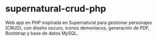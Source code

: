 # supernatural-crud-php
Web app en PHP inspirada en Supernatural para gestionar personajes (CRUD), con diseño oscuro, íconos demoníacos, generación de PDF, Bootstrap y base de datos MySQL.
